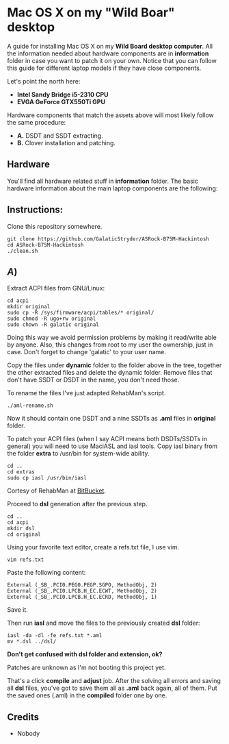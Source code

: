 Mac OS X on my "Wild Boar" desktop
==========================

A guide for installing Mac OS X on my **Wild Board desktop computer**. All the information needed about hardware components are in **information** folder in case you want to patch it on your own. Notice that you can follow this guide for different laptop models if they have close components.

Let's point the north here:

- **Intel Sandy Bridge i5-2310 CPU**
- **EVGA GeForce GTX550Ti GPU**

Hardware components that match the assets above will most likely follow the same procedure:

- **A.** DSDT and SSDT extracting.
- **B.** Clover installation and patching.

Hardware
-------------------------

You'll find all hardware related stuff in **information** folder. The basic hardware information about the main laptop components are the following:

Instructions:
-------------------------

Clone this repository somewhere.

	git clone https://github.com/GalaticStryder/ASRock-B75M-Hackintosh
	cd ASRock-B75M-Hackintosh
	./clean.sh

**_A_)**
-------------------------

Extract ACPI files from GNU/Linux:

	cd acpi
	mkdir original
	sudo cp -R /sys/firmware/acpi/tables/* original/
	sudo chmod -R ugo+rw original
	sudo chown -R galatic original

Doing this way we avoid permission problems by making it read/write able by anyone. Also, this changes from root to my user the ownership, just in case. Don't forget to change 'galatic' to your user name.

Copy the files under **dynamic** folder to the folder above in the tree, together the other extracted files and delete the dynamic folder. Remove files that don't have SSDT or DSDT in the name, you don't need those.

To rename the files I've just adapted RehabMan's script.

	./aml-rename.sh

Now it should contain one DSDT and a nine SSDTs as **.aml** files in **original** folder.

To patch your ACPI files (when I say ACPI means both DSDTs/SSDTs in general) you will need to use MaciASL and iasl tools. Copy iasl binary from the folder **extra** to /usr/bin for system-wide ability.

	cd ..
	cd extras
	sudo cp iasl /usr/bin/iasl

Cortesy of RehabMan at [BitBucket](https://bitbucket.org/RehabMan/acpica/downloads).

Proceed to **dsl** generation after the previous step.

	cd ..
	cd acpi
	mkdir dsl
	cd original

Using your favorite text editor, create a refs.txt file, I use vim.

	vim refs.txt  

Paste the following content:

	External (_SB_.PCI0.PEG0.PEGP.SGPO, MethodObj, 2)
	External (_SB_.PCI0.LPCB.H_EC.ECWT, MethodObj, 2)
	External (_SB_.PCI0.LPCB.H_EC.ECRD, MethodObj, 1)

Save it.

Then run **iasl** and move the files to the previously created **dsl** folder:

	iasl -da -dl -fe refs.txt *.aml
	mv *.dsl ../dsl/

**Don't get confused with dsl folder and extension, ok?**

Patches are unknown as I'm not booting this project yet.

That's a click **compile** and **adjust** job. After the solving all errors and saving all **dsl** files, you've got to save them all as **.aml** back again, all of them. Put the saved ones (.aml) in the **compiled** folder one by one.

Credits
-------------------------

- Nobody
